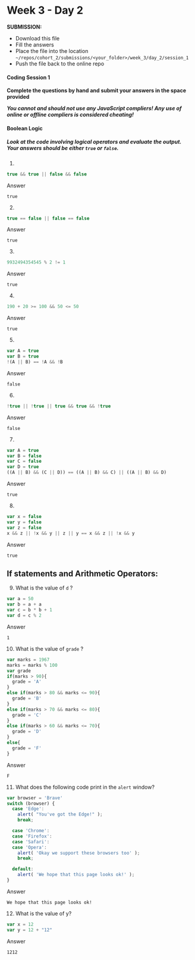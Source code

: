 # Week 3 - Day 2

**SUBMISSION:**
- Download this file
- Fill the answers
- Place the file into the location `~/repos/cohort_2/submissions/<your_folder>/week_3/day_2/session_1` 
- Push the file  back to the online repo

#### Coding Session 1

**Complete the questions by hand and submit your answers in the space provided**  

***You cannot and should not use any JavaScript compliers! Any use of online or offline compliers is considered cheating!***

#### Boolean Logic
##### Look at the code involving logical operators and evaluate the output. Your answers should be either `true` or `false`.
1. 
```javascript
true && true || false && false
```
Answer

```
true
```
2. 
```javascript
true == false || false == false
```
Answer

```
true
```
3. 

```javascript
9932494354545 % 2 != 1 
```
Answer

```
true
```
4. 
```javascript
190 + 20 >= 100 && 50 <= 50
```
Answer

```
true
```
5. 
```javascript
var A = true
var B = true 
!(A || B) == !A && !B
```
Answer

```
false
```
6. 
```javascript
!true || !true || true && true && !true
```
Answer

```
false
```
7.
```javascript
var A = true 
var B = false
var C = false 
var D = true
((A || B) && (C || D)) == ((A || B) && C) || ((A || B) && D)
```
Answer

```
true
```
8. 
```javascript
var x = false
var y = false 
var z = false
x && z || !x && y || z || y == x && z || !x && y
```
Answer

```
true
```
## If statements and Arithmetic Operators: 
9. What is the value of `d` ?
```javascript
var a = 50
var b = a + a
var c = b * b + 1
var d = c % 2
```
Answer

```
1
```
10. What is the value of `grade` ? 
```javascript
var marks = 1967
marks = marks % 100
var grade
if(marks > 90){
  grade = 'A'
}
else if(marks > 80 && marks <= 90){
  grade = 'B'
}
else if(marks > 70 && marks <= 80){
  grade = 'C'
}
else if(marks > 60 && marks <= 70){
  grade = 'D'
}
else{
  grade = 'F'
}
```
Answer

```
F
```
11. What does the following code print in the `alert` window?  
```javascript
var browser = 'Brave'
switch (browser) {
  case 'Edge':
    alert( "You've got the Edge!" );
    break;

  case 'Chrome':
  case 'Firefox':
  case 'Safari':
  case 'Opera':
    alert( 'Okay we support these browsers too' );
    break;

  default:
    alert( 'We hope that this page looks ok!' );
}
```
Answer

```
We hope that this page looks ok!
```
12. What is the value of y?
```javascript
var x = 12 
var y = 12 + "12"
```
Answer

```
1212
```